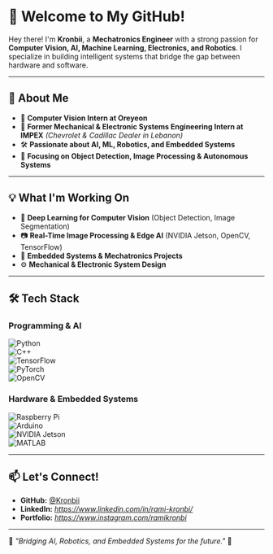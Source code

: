 # 👋 Welcome to My GitHub!  

Hey there! I'm **Kronbii**, a **Mechatronics Engineer** with a strong passion for **Computer Vision, AI, Machine Learning, Electronics, and Robotics**. I specialize in building intelligent systems that bridge the gap between hardware and software.  

---

## 🚀 About Me  

- 🤖 **Computer Vision Intern at Oreyeon**  
- 🔧 **Former Mechanical & Electronic Systems Engineering Intern at IMPEX** *(Chevrolet & Cadillac Dealer in Lebanon)*  
- 🛠 **Passionate about AI, ML, Robotics, and Embedded Systems**  
- 🎯 **Focusing on Object Detection, Image Processing & Autonomous Systems**  

---

## 💡 What I'm Working On  

- 🧠 **Deep Learning for Computer Vision** (Object Detection, Image Segmentation)  
- 📷 **Real-Time Image Processing & Edge AI** (NVIDIA Jetson, OpenCV, TensorFlow)  
- 🔬 **Embedded Systems & Mechatronics Projects**  
- ⚙️ **Mechanical & Electronic System Design**  

---

## 🛠 Tech Stack  

### **Programming & AI**  
![Python](https://img.shields.io/badge/-Python-3776AB?style=flat&logo=python&logoColor=white)  
![C++](https://img.shields.io/badge/-C++-00599C?style=flat&logo=cplusplus&logoColor=white)  
![TensorFlow](https://img.shields.io/badge/-TensorFlow-FF6F00?style=flat&logo=tensorflow&logoColor=white)  
![PyTorch](https://img.shields.io/badge/-PyTorch-EE4C2C?style=flat&logo=pytorch&logoColor=white)  
![OpenCV](https://img.shields.io/badge/-OpenCV-5C3EE8?style=flat&logo=opencv&logoColor=white)  

### **Hardware & Embedded Systems**  
![Raspberry Pi](https://img.shields.io/badge/-Raspberry%20Pi-C51A4A?style=flat&logo=raspberrypi&logoColor=white)  
![Arduino](https://img.shields.io/badge/-Arduino-00979D?style=flat&logo=arduino&logoColor=white)  
![NVIDIA Jetson](https://img.shields.io/badge/-NVIDIA%20Jetson-76B900?style=flat&logo=nvidia&logoColor=white)  
![MATLAB](https://img.shields.io/badge/-MATLAB-0076A8?style=flat&logo=Mathworks&logoColor=white)  

---

## 📫 Let's Connect!  

- **GitHub:** [@Kronbii](https://github.com/Kronbii)  
- **LinkedIn:** *https://www.linkedin.com/in/rami-kronbi/*  
- **Portfolio:** *https://www.instagram.com/ramikronbi*  

---

🚀 *"Bridging AI, Robotics, and Embedded Systems for the future."* 🤖  
